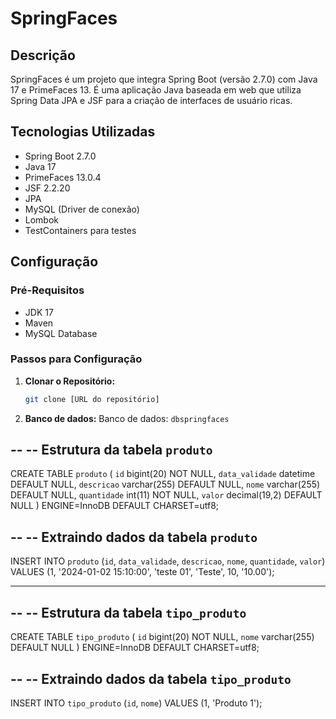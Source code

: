 # SpringFaces

## Descrição
SpringFaces é um projeto que integra Spring Boot (versão 2.7.0) com Java 17 e PrimeFaces 13. É uma aplicação Java baseada em web que utiliza Spring Data JPA e JSF para a criação de interfaces de usuário ricas.

## Tecnologias Utilizadas
- Spring Boot 2.7.0
- Java 17
- PrimeFaces 13.0.4
- JSF 2.2.20
- JPA
- MySQL (Driver de conexão)
- Lombok
- TestContainers para testes

## Configuração

### Pré-Requisitos
- JDK 17
- Maven
- MySQL Database

### Passos para Configuração

1. **Clonar o Repositório:**
   ```bash
   git clone [URL do repositório]

2. **Banco de dados:**
    Banco de dados: `dbspringfaces`

--
-- Estrutura da tabela `produto`
--

CREATE TABLE `produto` (
  `id` bigint(20) NOT NULL,
  `data_validade` datetime DEFAULT NULL,
  `descricao` varchar(255) DEFAULT NULL,
  `nome` varchar(255) DEFAULT NULL,
  `quantidade` int(11) NOT NULL,
  `valor` decimal(19,2) DEFAULT NULL
) ENGINE=InnoDB DEFAULT CHARSET=utf8;

--
-- Extraindo dados da tabela `produto`
--

INSERT INTO `produto` (`id`, `data_validade`, `descricao`, `nome`, `quantidade`, `valor`) VALUES
(1, '2024-01-02 15:10:00', 'teste 01', 'Teste', 10, '10.00');

-- --------------------------------------------------------

--
-- Estrutura da tabela `tipo_produto`
--

CREATE TABLE `tipo_produto` (
  `id` bigint(20) NOT NULL,
  `nome` varchar(255) DEFAULT NULL
) ENGINE=InnoDB DEFAULT CHARSET=utf8;

--
-- Extraindo dados da tabela `tipo_produto`
--

INSERT INTO `tipo_produto` (`id`, `nome`) VALUES
(1, 'Produto 1');


   
